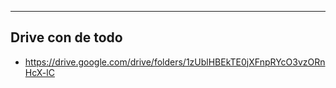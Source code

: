-- -
## Drive con de todo

- https://drive.google.com/drive/folders/1zUblHBEkTE0jXFnpRYcO3vzORnHcX-lC 
